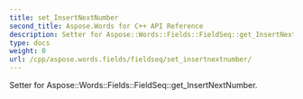 ```yaml
---
title: set_InsertNextNumber
second_title: Aspose.Words for C++ API Reference
description: Setter for Aspose::Words::Fields::FieldSeq::get_InsertNextNumber. 
type: docs
weight: 0
url: /cpp/aspose.words.fields/fieldseq/set_insertnextnumber/
---
```


Setter for Aspose::Words::Fields::FieldSeq::get_InsertNextNumber. 

